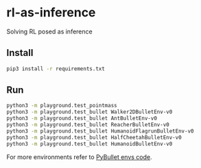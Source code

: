 # rl-as-inference
Solving RL posed as inference

## Install
```bash
pip3 install -r requirements.txt
```

## Run
```bash
python3 -m playground.test_pointmass
python3 -m playground.test_bullet Walker2DBulletEnv-v0
python3 -m playground.test_bullet AntBulletEnv-v0
python3 -m playground.test_bullet ReacherBulletEnv-v0
python3 -m playground.test_bullet HumanoidFlagrunBulletEnv-v0
python3 -m playground.test_bullet HalfCheetahBulletEnv-v0
python3 -m playground.test_bullet HumanoidBulletEnv-v0
```
For more environments refer to [PyBullet envs code](https://github.com/bulletphysics/bullet3/blob/master/examples/pybullet/gym/pybullet_envs/__init__.py).

